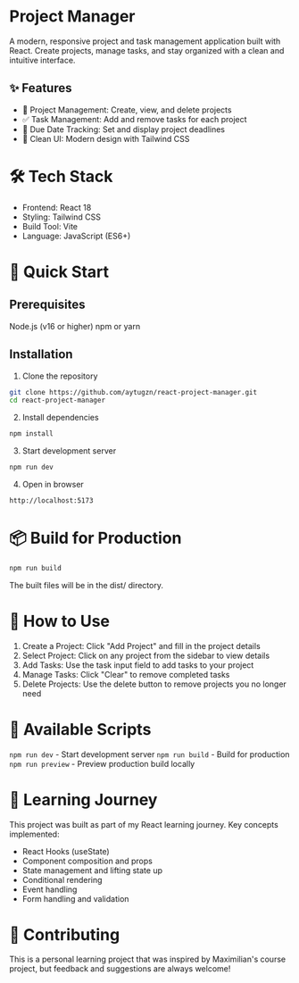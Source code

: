 # Project Manager
A modern, responsive project and task management application built with React. Create projects, manage tasks, and stay organized with a clean and intuitive interface.
## ✨ Features

- 📝 Project Management: Create, view, and delete projects
- ✅ Task Management: Add and remove tasks for each project
- 📅 Due Date Tracking: Set and display project deadlines
- 🎨 Clean UI: Modern design with Tailwind CSS

# 🛠️ Tech Stack

- Frontend: React 18
- Styling: Tailwind CSS
- Build Tool: Vite
- Language: JavaScript (ES6+)

# 🚀 Quick Start
## Prerequisites

Node.js (v16 or higher)
npm or yarn

## Installation

1. Clone the repository
```bash
git clone https://github.com/aytugzn/react-project-manager.git
cd react-project-manager
```

2. Install dependencies
```bash
npm install
```

3. Start development server
```bash
npm run dev
```

4. Open in browser
```bash
http://localhost:5173
```

# 📦 Build for Production
```bash
npm run build
```

The built files will be in the dist/ directory.

# 🎯 How to Use

1. Create a Project: Click "Add Project" and fill in the project details
2. Select Project: Click on any project from the sidebar to view details
3. Add Tasks: Use the task input field to add tasks to your project
4. Manage Tasks: Click "Clear" to remove completed tasks
5. Delete Projects: Use the delete button to remove projects you no longer need

# 🔧 Available Scripts

`npm run dev` - Start development server
`npm run build` - Build for production
`npm run preview` - Preview production build locally

# 📝 Learning Journey
This project was built as part of my React learning journey. Key concepts implemented:

- React Hooks (useState)
- Component composition and props
- State management and lifting state up
- Conditional rendering
- Event handling
- Form handling and validation

# 🤝 Contributing
This is a personal learning project that was inspired by Maximilian's course project, but feedback and suggestions are always welcome!
